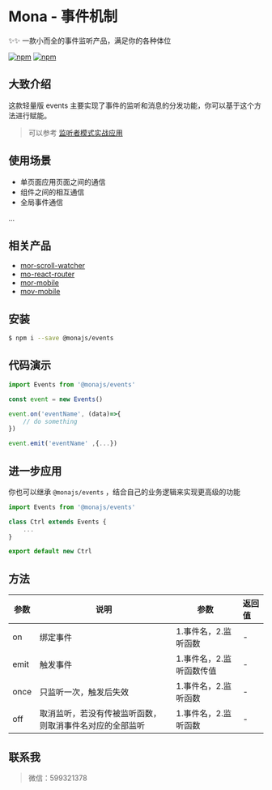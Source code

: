 # Mona - 事件机制

✨✨ 一款小而全的事件监听产品，满足你的各种体位

[![npm](https://img.shields.io/npm/v/@monajs/events.svg?style=flat-square)](https://www.npmjs.com/package/@monajs/events) [![npm](https://img.shields.io/npm/dt/@monajs/events.svg?style=flat-square)](https://www.npmjs.com/package/@monajs/events)

## 大致介绍

这款轻量版 events 主要实现了事件的监听和消息的分发功能，你可以基于这个方法进行赋能。
> 可以参考 [监听者模式实战应用](https://github.com/func-star/blog/issues/23)

## 使用场景

- 单页面应用页面之间的通信
- 组件之间的相互通信
- 全局事件通信

...

## 相关产品

- [mor-scroll-watcher](https://github.com/func-star/mor-scroll-watcher)
- [mo-react-router](https://github.com/func-star/mo-react-router)
- [mor-mobile](https://github.com/func-star/mor-mobile)
- [mov-mobile](https://github.com/func-star/mov-mobile)

## 安装

```bash
$ npm i --save @monajs/events
```


## 代码演示

```js
import Events from '@monajs/events'

const event = new Events()

event.on('eventName', (data)=>{
	// do something
})

event.emit('eventName' ,{...})
```

## 进一步应用

你也可以继承 `@monajs/events` ，结合自己的业务逻辑来实现更高级的功能

```js
import Events from '@monajs/events'

class Ctrl extends Events {
	...
}

export default new Ctrl

```

## 方法

| 参数 | 说明 | 参数 | 返回值 |
| --- | --- | --- | :-- |
| on | 绑定事件 | 1.事件名，2.监听函数 | - |
| emit | 触发事件 | 1.事件名，2.监听函数传值 | - |
| once | 只监听一次，触发后失效 | 1.事件名，2.监听函数 | - |
| off | 取消监听，若没有传被监听函数，则取消事件名对应的全部监听 | 1.事件名，2.监听函数 | - |

## 联系我
> 微信：599321378

